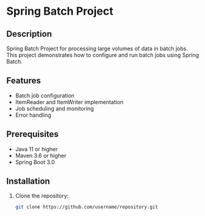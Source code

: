 # Spring Batch Project

## Description
Spring Batch Project for processing large volumes of data in batch jobs. This project demonstrates how to configure and run batch jobs using Spring Batch.

## Features
- Batch job configuration
- ItemReader and ItemWriter implementation
- Job scheduling and monitoring
- Error handling

## Prerequisites
- Java 11 or higher
- Maven 3.6 or higher
- Spring Boot 3.0

## Installation
1. Clone the repository:
   ```bash
   git clone https://github.com/username/repository.git
